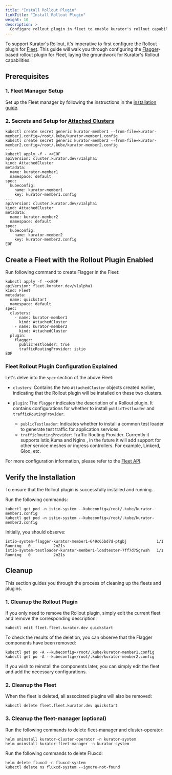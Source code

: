 ```yaml
---
title: "Install Rollout Plugin"
linkTitle: "Install Rollout Plugin"
weight: 10
description: >
  Configure rollout plugin in fleet to enable kurator's rollout capability.
---
```


To support Kurator's Rollout, it's imperative to first configure the Rollout plugin for [Fleet](https://kurator.dev/docs/references/fleet-api/#fleet). This guide will walk you through configuring the [Flagger](https://docs.flagger.app/)-based rollout plugin for Fleet, laying the groundwork for Kurator's Rollout capabilities.

## Prerequisites

### 1. Fleet Manager Setup

Set up the Fleet manager by following the instructions in the [installation guide](/docs/setup/install-fleet-manager/).

### 2. Secrets and Setup for [Attached Clusters](https://kurator.dev/docs/fleet-manager/manage-attachedcluster)

```console
kubectl create secret generic kurator-member1 --from-file=kurator-member1.config=/root/.kube/kurator-member1.config
kubectl create secret generic kurator-member2 --from-file=kurator-member2.config=/root/.kube/kurator-member2.config
---
kubectl apply -f - <<EOF
apiVersion: cluster.kurator.dev/v1alpha1
kind: AttachedCluster
metadata:
  name: kurator-member1
  namespace: default
spec:
  kubeconfig:
    name: kurator-member1
    key: kurator-member1.config
---
apiVersion: cluster.kurator.dev/v1alpha1
kind: AttachedCluster
metadata:
  name: kurator-member2
  namespace: default
spec:
  kubeconfig:
    name: kurator-member2
    key: kurator-member2.config
EOF
```

## Create a Fleet with the Rollout Plugin Enabled

Run following command to create Flagger in the Fleet:

```console
kubectl apply -f -<<EOF
apiVersion: fleet.kurator.dev/v1alpha1
kind: Fleet
metadata:
  name: quickstart
  namespace: default
spec:
  clusters:
    - name: kurator-member1
      kind: AttachedCluster
    - name: kurator-member2
      kind: AttachedCluster
  plugin:
    flagger:
      publicTestloader: true
      trafficRoutingProvider: istio
EOF
```

### Fleet Rollout Plugin Configuration Explained

Let's delve into the `spec` section of the above Fleet:

- `clusters`: Contains the two `AttachedCluster` objects created earlier, indicating that the Rollout plugin will be installed on these two clusters.
- `plugin`: The `flagger` indicates the description of a Rollout plugin. It contains configurations for whether to install `publicTestloader` and `trafficRoutingProvider`.
  
    - `publicTestloader`: Indicates whether to install a common test loader to generate test traffic for application services.
    - `trafficRoutingProvider`: Traffic Routing Provider. Currently it supports Istio,Kuma and Nginx , in the future it will add support for other service meshes or ingress controllers. For example, Linkerd, Gloo, etc.

For more configuration information, please refer to the [Fleet API](https://kurator.dev/docs/references/fleet-api/).

## Verify the Installation

To ensure that the Rollout plugin is successfully installed and running.

Run the following commands:

```console
kubectl get pod -n istio-system --kubeconfig=/root/.kube/kurator-member1.config
kubectl get pod -n istio-system --kubeconfig=/root/.kube/kurator-member2.config
```

Initially, you should observe:

```console
istio-system-flagger-kurator-member1-649c65bd7d-ptgbj             1/1     Running   0          2m21s
istio-system-testloader-kurator-member1-loadtester-7ff7d75grwsh   1/1     Running   0          2m21s

```

## Cleanup

This section guides you through the process of cleaning up the fleets and plugins.

### 1. Cleanup the Rollout Plugin

If you only need to remove the Rollout plugin, simply edit the current fleet and remove the corresponding description:

```console
kubectl edit fleet.fleet.kurator.dev quickstart
```

To check the results of the deletion, you can observe that the Flagger components have been removed:

```console
kubectl get po -A --kubeconfig=/root/.kube/kurator-member1.config
kubectl get po -A --kubeconfig=/root/.kube/kurator-member2.config
```

If you wish to reinstall the components later, you can simply edit the fleet and add the necessary configurations.

### 2. Cleanup the Fleet

When the fleet is deleted, all associated plugins will also be removed:

```console
kubectl delete fleet.fleet.kurator.dev quickstart
```

### 3. Cleanup the fleet-manager (optional)

Run the following commands to delete fleet-manager and cluster-operator:

```console
helm uninstall kurator-cluster-operator -n kurator-system
helm uninstall kurator-fleet-manager -n kurator-system
```

Run the following commands to delete Fluxcd:

```console
helm delete fluxcd -n fluxcd-system
kubectl delete ns fluxcd-system --ignore-not-found
```
